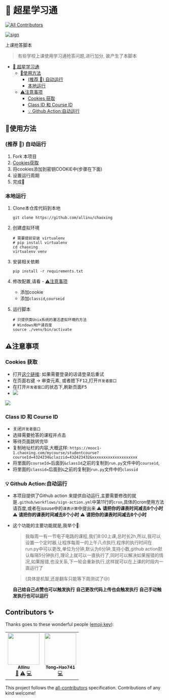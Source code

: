 # 🚀 超星学习通
<!-- ALL-CONTRIBUTORS-BADGE:START - Do not remove or modify this section -->
[![All Contributors](https://img.shields.io/badge/all_contributors-2-orange.svg?style=flat-square)](#contributors-)
<!-- ALL-CONTRIBUTORS-BADGE:END -->

[![sign](https://github.com/allinu/chaoxing/actions/workflows/sign-action.yml/badge.svg)](https://github.com/allinu/chaoxing/actions/workflows/sign-action.yml)

上课抢答脚本

> 有些学校上课使用学习通抢答问题,进行加分, 故产生了本脚本


<!-- @import "[TOC]" {cmd="toc" depthFrom=1 depthTo=6 orderedList=false} -->

<!-- code_chunk_output -->

- [🚀 超星学习通](#超星学习通)
  - [🥢使用方法](#使用方法)
    - [(推荐 :tada:) 自动运行](#推荐-tada-自动运行)
    - [本地运行](#本地运行)
  - [⚠️注意事项](#️注意事项)
    - [Cookies 获取](#cookies-获取)
    - [Class ID 和 Course ID](#class-id-和-course-id)
    - [💡 Github Action:自动运行](#github-action自动运行)

<!-- /code_chunk_output -->



## 🥢使用方法

### (推荐 :tada:) 自动运行

1. Fork 本项目
2. [Cookies获取](#Cookies获取)
3. 将cookies添加到密钥COOKIE中(步骤在下面)
4. 设置运行周期
5. 完成:tada:
### 本地运行

1. Clone本仓库代码到本地

    ```shell
    git clone https://github.com/allinu/chaoxing
    ```

2. 创建虚拟环境

    ```shell
    # 需要提前安装 virtualenv
    # pip install virtualenv
    cd chaoxing
    virtualenv venv
    ```

3. 安装相关依赖

    ```shell
    pip install -r requirements.txt
    ```

4. 修改配置,请看 - [⚠️注意事项](#注意事项)

    - 添加cookie
    - 添加`classid`,`courseid`

5. 运行脚本

    ```shell
    # 只提供类Unix系统的激活虚拟环境的方法
    # Windows用户请百度
    source ./venv/bin/activate
    ```


## ⚠️注意事项

### Cookies 获取

- 打开[这个链接](http://mooc1-1.chaoxing.com/visit/interaction): 如果需要登录的话请登录后重试
- 在页面右键 -> 审查元素, 或者摁下<kbd>F12</kbd>,打开`开发者窗口`
- 在打开`开发者窗口`的状态下,刷新页面<kbd>F5</kbd>
- ![](https://i0.hdslb.com/bfs/album/55c3551bffe943703b814b33c96c540f0abd2591.png)

![](https://i0.hdslb.com/bfs/album/9be5d383df77519f218b4678b5c045c7d0ad363d.png)

### Class ID 和 Course ID

- 关闭`开发者窗口`
- 选择需要抢答的课程并点击
- 等待页面跳转完毕
- 复制地址栏的内容,大概这样:
`https://mooc1-1.chaoxing.com/mycourse/studentcourse?courseId=4324234&clazzid=432423432&xxxxxxxxxxxxxxxxxxxx`
- 将里面的`courseId=`后面到`&classId`之前的复制到`run.py`文件中的`courseid`,
- 将里面的`classid=`后面到`&`之前的复制到`run.py`文件中的`classid`

### 💡 Github Action:自动运行
- 本项目提供了Github action 来提供自动运行,主要需要修改的就是`.github/workflows/sign-action.yml`中第11行的`cron`,具体的cron使用方法请百度,或者在issuse中的`课表计算`中提出来
⚠️ **请把你的课表时间减去8个小时**
⚠️ **请把你的课表时间减去8个小时**
⚠️ **请把你的课表时间减去8个小时**
- 这个功能的主要功能就是,我举个🌰:
    > 我每周一有一节电子电路的课程,我们8:00上课,总时长2h,所以,我可以设置一个定时器,让程序每周一的上午八点执行,程序的执行时间在run.py中可以更改,单位为分钟,默认为6分钟,支持小数,github action默认每隔5分钟执行,理论上就可以一直执行了,同时可以解决如果报错的情况,如果报错,也没关系,下一轮会重新执行,这样就可以在上课的时段内一直运行了

    > (具体是机智,还是翻车只能等下周测试了😢)

    **自己给自己点赞也可以触发执行**
    **自己更改代码上传也会触发执行**
    **自己手动触发执行也可以运行**

## Contributors ✨

Thanks goes to these wonderful people ([emoji key](https://allcontributors.org/docs/en/emoji-key)):

<!-- ALL-CONTRIBUTORS-LIST:START - Do not remove or modify this section -->
<!-- prettier-ignore-start -->
<!-- markdownlint-disable -->
<table>
  <tr>
    <td align="center"><a href="https://allinu.github.io/"><img src="https://avatars.githubusercontent.com/u/32992109?v=4?s=100" width="100px;" alt=""/><br /><sub><b>Allinu</b></sub></a><br /><a href="#design-allinu" title="Design">🎨</a> <a href="https://github.com/allinu/chaoxing/commits?author=allinu" title="Tests">⚠️</a> <a href="https://github.com/allinu/chaoxing/commits?author=allinu" title="Code">💻</a></td>
    <td align="center"><a href="https://github.com/Tong-Hao741"><img src="https://avatars.githubusercontent.com/u/56951874?v=4?s=100" width="100px;" alt=""/><br /><sub><b>Tong-Hao741</b></sub></a><br /><a href="https://github.com/allinu/chaoxing/commits?author=Tong-Hao741" title="Code">💻</a></td>
  </tr>
</table>

<!-- markdownlint-restore -->
<!-- prettier-ignore-end -->

<!-- ALL-CONTRIBUTORS-LIST:END -->

This project follows the [all-contributors](https://github.com/all-contributors/all-contributors) specification. Contributions of any kind welcome!
